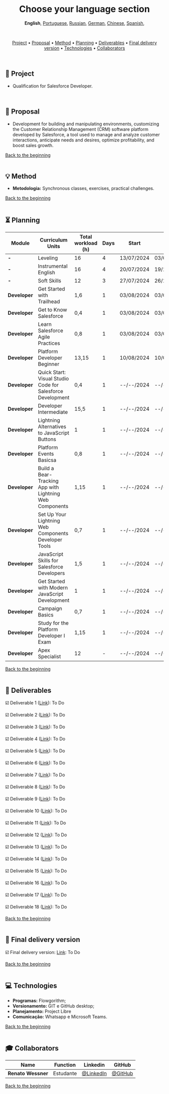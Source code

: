 <br>

<h1 align="center">
    <a id="pushpin-choose-your-language">Choose your language section</a>
</h1>
<p align="center">
    <strong>English</strong>, 
    <a href="https://github.com/renato-wessmer/FAT/blob/main/salesforce_developer/README.md">Portuguese</a>, 
    <a href="https://github.com/renato-wessmer/FAT/blob/main/salesforce_developer/README_Russian.md">Russian</a>, 
    <a href="https://github.com/renato-wessmer/FAT/blob/main/salesforce_developer/README_German.md">German</a>, 
    <a href="https://github.com/renato-wessmer/FAT/blob/main/salesforce_developer/README_Chinese.md">Chinese</a>, 
    <a href="https://github.com/renato-wessmer/FAT/blob/main/salesforce_developer/README_Spanish.md">Spanish</a>, 
</p>

<br>

<p align="center">
  <a href ="#rocket-project">Project</a>  •
  <a href ="#dart-proposal">Proposal</a>  •
  <a href ="#bulb-method">Method</a>  •
  <a href ="#hourglass-planning">Planning</a>  •
  <a href ="#calendar-deliverables">Deliverables</a>  •
  <a href ="#camera_flash-final-delivery-version">Final delivery version</a>  •
  <a href ="#computer-technologies">Technologies</a>  •
  <a href ="#mortar_board-collaborators">Collaborators</a>
</p>

<br>

## :rocket: Project

* Qualification for Salesforce Developer.
<br>

## :dart: Proposal

* Development for building and manipulating environments, customizing the Customer Relationship Management (CRM) software platform developed by Salesforce, a tool used to manage and analyze customer interactions, anticipate needs and desires, optimize profitability, and boost sales growth.

<a href="#pushpin-choose-your-language">Back to the beginning</a>  
<br>

## :bulb: Method

* **Metodologia:** Synchronous classes, exercises, practical challenges.

<a href="#pushpin-choose-your-language">Back to the beginning</a>  
<br>

## :hourglass_flowing_sand: Planning
      
|Module|Curriculum Units|Total workload (h)|Days|Start|End|
|--------|--------|--------|--------|--------|--------|
|**-**|Leveling|16|4|13/07/2024|03/08/2024|
|**-**|Instrumental English|16|4|20/07/2024|19/10/2024|
|**-**|Soft Skills|12|3|27/07/2024|26/10/2024|
|**Developer**|Get Started with Trailhead|1,6|1|03/08/2024|03/08/2024|
|**Developer**|Get to Know Salesforce|0,4|1|03/08/2024|03/08/2024|
|**Developer**|Learn Salesforce Agile Practices|0,8|1|03/08/2024|03/08/2024|
|**Developer**|Platform Developer Beginner|13,15|1|10/08/2024|10/08/2024|
|**Developer**|Quick Start: Visual Studio Code for Salesforce Development|0,4|1|--/--/2024|--/--/2024|
|**Developer**|Developer Intermediate|15,5|1|--/--/2024|--/--/2024|
|**Developer**|Lightning Alternatives to JavaScript Buttons|1|1|--/--/2024|--/--/2024|
|**Developer**|Platform Events Basicsa|0,8|1|--/--/2024|--/--/2024|
|**Developer**|Build a Bear-Tracking App with Lightning Web Components|1,15|1|--/--/2024|--/--/2024|
|**Developer**|Set Up Your Lightning Web Components Developer Tools|0,7|1|--/--/2024|--/--/2024|
|**Developer**|JavaScript Skills for Salesforce Developers|1,5|1|--/--/2024|--/--/2024|
|**Developer**|Get Started with Modern JavaScript Development|1|1|--/--/2024|--/--/2024|
|**Developer**|Campaign Basics|0,7|1|--/--/2024|--/--/2024|
|**Developer**|Study for the Platform Developer I Exam|1,15|1|--/--/2024|--/--/2024|
|**Developer**|Apex Specialist|12|-|--/--/2024|--/--/2024|

<a href="#pushpin-choose-your-language">Back to the beginning</a>  
<br>

## :calendar: Deliverables 

☑️ Deliverable 1 ([Link](https://github.com/renato-wessmer/FAT/tree/main/salesforce_developer/bases/knowledge_leveling)): To Do<!-- Completed : heavy_check_mark-->

☑️ Deliverable 2 ([Link](https://github.com/renato-wessmer/FAT/tree/main/salesforce_developer/bases/instrumental_english)): To Do<!-- Completed : heavy_check_mark-->

☑️ Deliverable 3 ([Link](https://github.com/renato-wessmer/FAT/tree/main/salesforce_developer/bases/soft_skills)): To Do<!-- Completed : heavy_check_mark-->

☑️ Deliverable 4 ([Link](https://github.com/renato-wessmer/FAT/tree/main/salesforce_developer/salesforce_developer_trails/get_started_with_trailhead)): To Do<!-- Completed : heavy_check_mark-->

☑️ Deliverable 5 ([Link](https://github.com/renato-wessmer/FAT/tree/main/salesforce_developer/salesforce_developer_trails/get_to_know_salesforce)): To Do<!-- Completed : heavy_check_mark-->

☑️ Deliverable 6 ([Link](https://github.com/renato-wessmer/FAT/tree/main/salesforce_developer/salesforce_developer_trails/learn_salesforce_agile_practices)): To Do<!-- Completed : heavy_check_mark-->

☑️ Deliverable 7 ([Link](https://github.com/renato-wessmer/FAT/tree/main/salesforce_developer/salesforce_developer_trails/platform_developer_beginner)): To Do<!-- Completed : heavy_check_mark-->

☑️ Deliverable 8 ([Link](https://github.com/renato-wessmer/FAT/tree/main/salesforce_developer/salesforce_developer_trails/quick_start_visual_studio_code_for_salesforce_development)): To Do<!-- Completed : heavy_check_mark-->

☑️ Deliverable 9 ([Link](https://github.com/renato-wessmer/FAT/tree/main/salesforce_developer/salesforce_developer_trails/developer_intermediate)): To Do<!-- Completed : heavy_check_mark-->

☑️ Deliverable 10 ([Link](https://github.com/renato-wessmer/FAT/tree/main/salesforce_developer/salesforce_developer_trails/lightning_alternatives_to_javascript_buttons)): To Do<!-- Completed : heavy_check_mark-->

☑️ Deliverable 11 ([Link](https://github.com/renato-wessmer/FAT/tree/main/salesforce_developer/salesforce_developer_trails/platform_events_basics)): To Do<!-- Completed : heavy_check_mark-->

☑️ Deliverable 12 ([Link](https://github.com/renato-wessmer/FAT/tree/main/salesforce_developer/salesforce_developer_trails/build_a_bear_tracking_app_with_lightning_web_components)): To Do<!-- Completed : heavy_check_mark-->

☑️ Deliverable 13 ([Link](https://github.com/renato-wessmer/FAT/tree/main/salesforce_developer/salesforce_developer_trails/set_up_your_lightning_web_components_developer_tools)): To Do<!-- Completed : heavy_check_mark-->

☑️ Deliverable 14 ([Link](https://github.com/renato-wessmer/FAT/tree/main/salesforce_developer/salesforce_developer_trails/javascript_skills_for_salesforce_developers)): To Do<!-- Completed : heavy_check_mark-->

☑️ Deliverable 15 ([Link](https://github.com/renato-wessmer/FAT/tree/main/salesforce_developer/salesforce_developer_trails/get_started_with_modern_javascript_development)): To Do<!-- Completed : heavy_check_mark-->

☑️ Deliverable 16 ([Link](https://github.com/renato-wessmer/FAT/tree/main/salesforce_developer/salesforce_developer_trails/campaign_basics)): To Do<!-- Completed : heavy_check_mark-->

☑️ Deliverable 17 ([Link](https://github.com/renato-wessmer/FAT/tree/main/salesforce_developer/salesforce_developer_trails/study_for_the_platform_developer_i_exam)): To Do<!-- Completed : heavy_check_mark-->

☑️ Deliverable 18 ([Link](https://github.com/renato-wessmer/FAT/tree/main/salesforce_developer/salesforce_developer_trails/apex_specialist)): To Do<!-- Completed : heavy_check_mark-->

<a href="#pushpin-choose-your-language">Back to the beginning</a>  
<br> 

## :camera_flash: Final delivery version

☑️ Final delivery version: [Link](https://): To Do<!-- Completed : heavy_check_mark-->

<a href="#pushpin-choose-your-language">Back to the beginning</a>  
<br>

## :computer: Technologies

* **Programas:** Flowgorithm;
* **Versionamento:** GIT e GitHub desktop;           
* **Planejamento:** Project Libre
* **Comunicação:** Whatsapp e Microsoft Teams.

<a href="#pushpin-choose-your-language">Back to the beginning</a>  
<br>     
      
## :mortar_board: Collaborators

|Name|Function|Linkedin|GitHub|
| -------- |-------- |-------- |-------- |
|**Renato Wessner**|Estudante| [@LinkedIn](https://www.linkedin.com/in/renato-wessmer-dev-gpti/)|[@GitHub](https://github.com/renato-wessmer)|

<a href="#pushpin-choose-your-language">Back to the beginning</a>  
<br>
